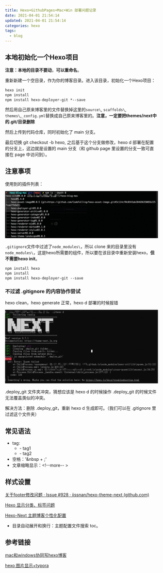 ```yaml
---
title: Hexo+GithubPages+Mac+Win 部署问题记录
date: 2021-04-01 21:54:14
updated: 2021-04-01 21:54:14
categories: hexo
tags: 
  - blog
---
```


## 本地初始化一个Hexo项目

**注意：本地的目录不要动**，**可以重命名**。

重新新建一个空目录，作为你的博客目录。进入该目录，初始化一个Hexo项目：<!--more-->

```
hexo init
npm install
npm install hexo-deployer-git *--save
```

然后用自己原来博客里的文件替换掉这里的`source\`, `scaffolds\`, `themes\`,`_config.yml`替换成自己原来博客里的。**注意，一定要把themes/next中的.git/目录删除**



然后上传到代码仓库，同时初始化了 main 分支。

最后切换 git checkout -b hexo, 之后基于这个分支做修改，hexo d 部署在配置的分支上，这边就是设置的 main 分支（和 github page 里设置的分支一致可直接在 page 中访问到）。

## 注意事项

使用到的插件列表：

![Sni_2409222314](hexo+win+mac/Sni_2409222314.png)



`.gitignore`文件中过滤了`node_modules\`，所以 clone 来的目录里没有`node_modules\`，这是hexo所需要的组件，所以要在该目录中重新安装hexo，**但不需要hexo init**。

```
npm install hexo
npm install
npm install hexo-deployer-git --save
```

### 不过滤 .gitignore 的内容协作尝试

hexo clean，hexo generate 正常，hexo d 部署的时候报错

![Sni_2409230640](hexo+win+mac/Sni_2409230640.png)

.deploy_git 文件夹冲突，猜想应该是 hexo d 的时候操作 .deploy_git 的时候文件无法覆盖类似的冲突。

解决方法：删除 .deploy_git，重新 hexo d 生成即可。（我们可以在 .gitignore 里过滤这个文件夹）



## 常见语法

- tag: 
  - -&nbsp;tag1
  - -&nbsp;tag2
- 空格：'&nbsp + ;'
- 文章缩略显示：<!--more-- >



## 样式设置

[关于footer修改问题 · Issue #928 · iissnan/hexo-theme-next (github.com)](https://github.com/iissnan/hexo-theme-next/issues/928)

[Hexo 显示分类、标签问题](https://blog.csdn.net/Wonz5130/article/details/84666519)

[Hexo-Next 主题博客个性化配置](https://blog.csdn.net/as480133937/article/details/100138838)

- 目录自动展开和换行：主题配置文件搜索 toc。

## 参考链接

[mac和windows协同写hexo博客](https://wandouduoduo.github.io/articles/902dbefe.html)

[hexo 图片显示+typora](https://www.caoayu.xyz/post/hexo/)

